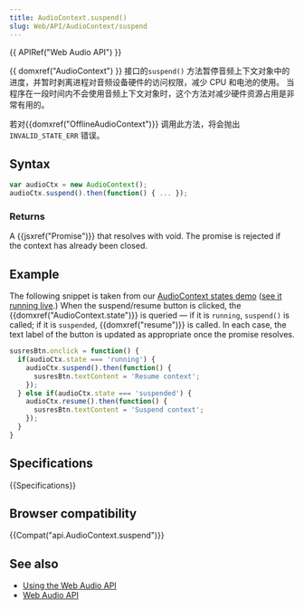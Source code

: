 ```yaml
---
title: AudioContext.suspend()
slug: Web/API/AudioContext/suspend
---
```

{{ APIRef("Web Audio API") }}

{{ domxref("AudioContext") }} 接口的`suspend()` 方法暂停音频上下文对象中的进度，并暂时剥离进程对音频设备硬件的访问权限，减少 CPU 和电池的使用。 当程序在一段时间内不会使用音频上下文对象时，这个方法对减少硬件资源占用是非常有用的。

若对{{domxref("OfflineAudioContext")}} 调用此方法，将会抛出 `INVALID_STATE_ERR` 错误。

## Syntax

```js
var audioCtx = new AudioContext();
audioCtx.suspend().then(function() { ... });
```

### Returns

A {{jsxref("Promise")}} that resolves with void. The promise is rejected if the context has already been closed.

## Example

The following snippet is taken from our [AudioContext states demo](https://github.com/mdn/audiocontext-states/settings) ([see it running live](http://mdn.github.io/audiocontext-states/).) When the suspend/resume button is clicked, the {{domxref("AudioContext.state")}} is queried — if it is `running`, `suspend()` is called; if it is `suspended`, {{domxref("resume")}} is called. In each case, the text label of the button is updated as appropriate once the promise resolves.

```js
susresBtn.onclick = function() {
  if(audioCtx.state === 'running') {
    audioCtx.suspend().then(function() {
      susresBtn.textContent = 'Resume context';
    });
  } else if(audioCtx.state === 'suspended') {
    audioCtx.resume().then(function() {
      susresBtn.textContent = 'Suspend context';
    });
  }
}
```

## Specifications

{{Specifications}}

## Browser compatibility

{{Compat("api.AudioContext.suspend")}}

## See also

- [Using the Web Audio API](/zh-CN/docs/Web_Audio_API/Using_Web_Audio_API)
- [Web Audio API](/zh-CN/docs/Web/API/Web_Audio_API)
